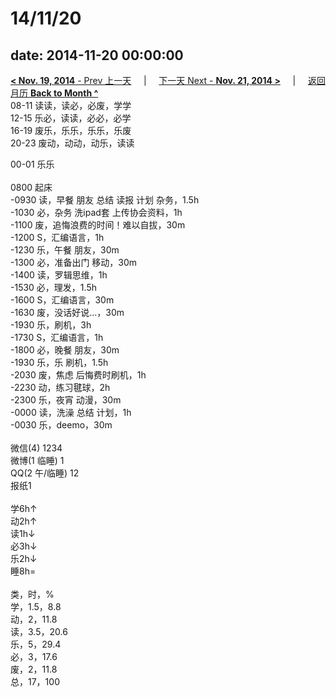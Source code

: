 # 14/11/20

date: 2014-11-20 00:00:00
---
[**< Nov. 19, 2014** - Prev 上一天](/lifelogs/2014/11/d19.md) &nbsp; &nbsp; | &nbsp; &nbsp; [下一天 Next - **Nov. 21, 2014 >**](/lifelogs/2014/11/d21.md) &nbsp; &nbsp; |  &nbsp; &nbsp; [返回月历 **Back to Month ^**](/lifelogs/2014/11/index.md)
<br/>08-11 读读，读必，必废，学学<br/>12-15 乐必，读读，必必，必学<br/>16-19 废乐，乐乐，乐乐，乐废<br/>20-23 废动，动动，动乐，读读</div><div>00-01 乐乐<br/><div><br/></div>0800 起床<br/>-0930 读，早餐 朋友 总结 读报 计划 杂务，1.5h<br/>-1030 必，杂务 洗ipad套 上传协会资料，1h<br/>-1100 废，追悔浪费的时间！难以自拔，30m<br/>-1200 S，汇编语言，1h<br/>-1230 乐，午餐 朋友，30m<br/>-1300 必，准备出门 移动，30m<br/>-1400 读，罗辑思维，1h<br/>-1530 必，理发，1.5h<br/>-1600 S，汇编语言，30m<br/>-1630 废，没话好说…，30m<br/>-1930 乐，刷机，3h<br/>-1730 S，汇编语言，1h<br/>-1800 必，晚餐 朋友，30m<br/>-1930 乐，乐 刷机，1.5h<br/>-2030 废，焦虑 后悔费时刷机，1h<br/>-2230 动，练习毽球，2h<br/>-2300 乐，夜宵 动漫，30m<br/>-0000 读，洗澡 总结 计划，1h<br/>-0030 乐，deemo，30m<div><br/></div>微信(4) 1234<br/>微博(1 临睡) 1<br/>QQ(2 午/临睡) 12<br/>报纸1<br/><div><br/></div>学6h↑<br/>动2h↑<br/>读1h↓<br/>必3h↓<br/>乐2h↓<br/>睡8h=<div><br/></div>类，时，%<br/>学，1.5，8.8<br/>动，2，11.8<br/>读，3.5，20.6<br/>乐，5，29.4<br/>必，3，17.6<br/>废，2，11.8<br/>总，17，100</div>

